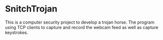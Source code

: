 # SnitchTrojan
This is a computer security project to develop a trojan horse.
The program using TCP clients to capture and record the webcam feed as well as capture keystrokes.
